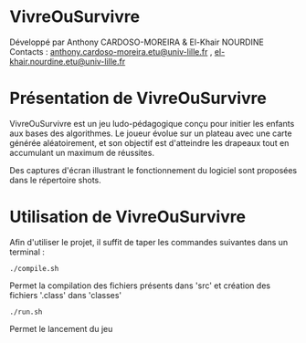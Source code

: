 VivreOuSurvivre
===========

Développé par Anthony CARDOSO-MOREIRA & El-Khair NOURDINE
Contacts :  anthony.cardoso-moreira.etu@univ-lille.fr , el-khair.nourdine.etu@univ-lille.fr

# Présentation de VivreOuSurvivre

<Description de votre jeu>
VivreOuSurvivre est un jeu ludo-pédagogique conçu pour initier les enfants aux bases des algorithmes. Le joueur évolue sur un plateau avec une carte générée aléatoirement, et son objectif est d'atteindre les drapeaux tout en accumulant un maximum de réussites.

Des captures d'écran illustrant le fonctionnement du logiciel sont proposées dans le répertoire shots.


# Utilisation de VivreOuSurvivre

Afin d'utiliser le projet, il suffit de taper les commandes suivantes dans un terminal :

```
./compile.sh
```
Permet la compilation des fichiers présents dans 'src' et création des fichiers '.class' dans 'classes'

```
./run.sh
```
Permet le lancement du jeu

